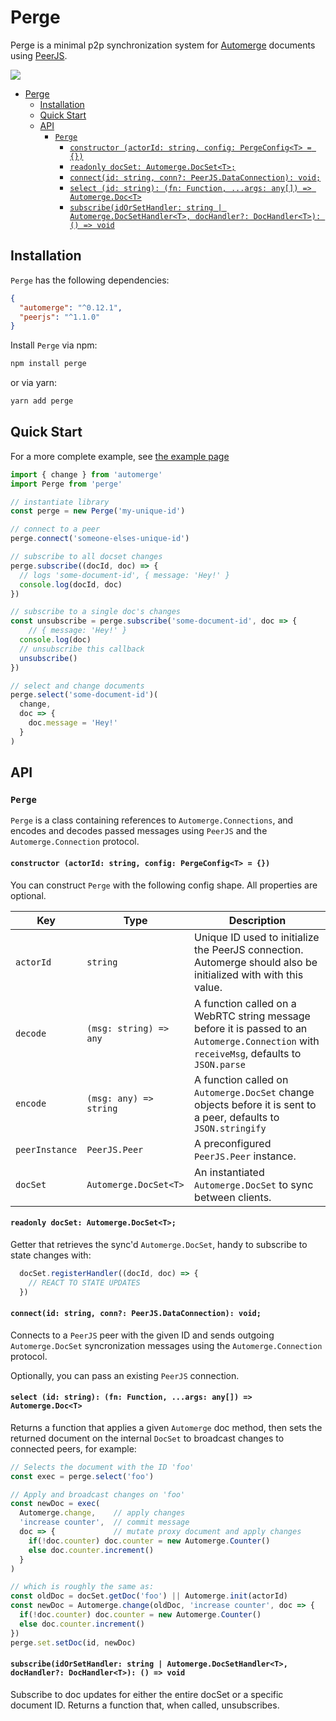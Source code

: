# Perge

Perge is a minimal p2p synchronization system for [Automerge](https://github.com/automerge/automerge) documents using [PeerJS](https://github.com/peers/peerjs).

![](screenshot.gif)

- [Perge](#perge)
  - [Installation](#installation)
  - [Quick Start](#quick-start)
  - [API](#api)
    - [`Perge`](#perge)
      - [`constructor (actorId: string, config: PergeConfig<T> = {})`](#constructor-actorid-string-config-pergeconfigt)
      - [`readonly docSet: Automerge.DocSet<T>;`](#readonly-docset-automergedocsett)
      - [`connect(id: string, conn?: PeerJS.DataConnection): void;`](#connectid-string-conn-peerjsdataconnection-void)
      - [`select (id: string): (fn: Function, ...args: any[]) => Automerge.Doc<T>`](#select-id-string-fn-function-args-any--automergedoct)
      - [`subscribe(idOrSetHandler: string | Automerge.DocSetHandler<T>, docHandler?: DocHandler<T>): () => void`](#subscribeidorsethandler-string--automergedocsethandlert-dochandler-dochandlert---void)

## Installation

`Perge` has the following dependencies:
```json
{
  "automerge": "^0.12.1",
  "peerjs": "^1.1.0"
}
```

Install `Perge` via npm:
```sh
npm install perge
```
or via yarn:
```sh
yarn add perge
```

## Quick Start

For a more complete example, see [the example page](./example/index.html)

```js
import { change } from 'automerge'
import Perge from 'perge'

// instantiate library
const perge = new Perge('my-unique-id')

// connect to a peer
perge.connect('someone-elses-unique-id')

// subscribe to all docset changes
perge.subscribe((docId, doc) => {
  // logs 'some-document-id', { message: 'Hey!' }
  console.log(docId, doc)
})

// subscribe to a single doc's changes
const unsubscribe = perge.subscribe('some-document-id', doc => {
    // { message: 'Hey!' }
  console.log(doc)
  // unsubscribe this callback
  unsubscribe()
})

// select and change documents
perge.select('some-document-id')(
  change,
  doc => {
    doc.message = 'Hey!'
  }
)

```

## API

### `Perge`

`Perge` is a class containing references to `Automerge.Connections`, and encodes and decodes passed messages using `PeerJS` and the `Automerge.Connection` protocol.

#### `constructor (actorId: string, config: PergeConfig<T> = {})`

You can construct `Perge` with the following config shape. All properties are optional.

|Key|Type|Description|
|-|-|-|
|`actorId`|`string`|Unique ID used to initialize the PeerJS connection. Automerge should also be initialized with with this value.|
|`decode`|`(msg: string) => any`|A function called on a WebRTC string message before it is passed to an `Automerge.Connection` with `receiveMsg`, defaults to `JSON.parse`|
|`encode`|`(msg: any) => string`|A function called on `Automerge.DocSet` change objects before it is sent to a peer, defaults to `JSON.stringify`|
|`peerInstance`|`PeerJS.Peer`|A preconfigured `PeerJS.Peer` instance.|
|`docSet`|`Automerge.DocSet<T>`|An instantiated `Automerge.DocSet` to sync between clients.|

#### `readonly docSet: Automerge.DocSet<T>;`

Getter that retrieves the sync'd `Automerge.DocSet`, handy to subscribe to state changes with:

```js
  docSet.registerHandler((docId, doc) => {
    // REACT TO STATE UPDATES
  })
```

#### `connect(id: string, conn?: PeerJS.DataConnection): void;`

Connects to a `PeerJS` peer with the given ID and sends outgoing `Automerge.DocSet` syncronization messages using the `Automerge.Connection` protocol.

Optionally, you can pass an existing `PeerJS` connection.

#### `select (id: string): (fn: Function, ...args: any[]) => Automerge.Doc<T>`

Returns a function that applies a given `Automerge` doc method, then sets the returned document on the internal `DocSet` to broadcast changes to connected peers, for example:

```js
// Selects the document with the ID 'foo'
const exec = perge.select('foo')

// Apply and broadcast changes on 'foo'
const newDoc = exec(
  Automerge.change,    // apply changes
  'increase counter',  // commit message
  doc => {             // mutate proxy document and apply changes
    if(!doc.counter) doc.counter = new Automerge.Counter()
    else doc.counter.increment()
  }
)

// which is roughly the same as:
const oldDoc = docSet.getDoc('foo') || Automerge.init(actorId)
const newDoc = Automerge.change(oldDoc, 'increase counter', doc => {
  if(!doc.counter) doc.counter = new Automerge.Counter()
  else doc.counter.increment()
})
perge.set.setDoc(id, newDoc)
```

#### `subscribe(idOrSetHandler: string | Automerge.DocSetHandler<T>, docHandler?: DocHandler<T>): () => void`

Subscribe to doc updates for either the entire docSet or a specific document ID. Returns a function that, when called, unsubscribes.